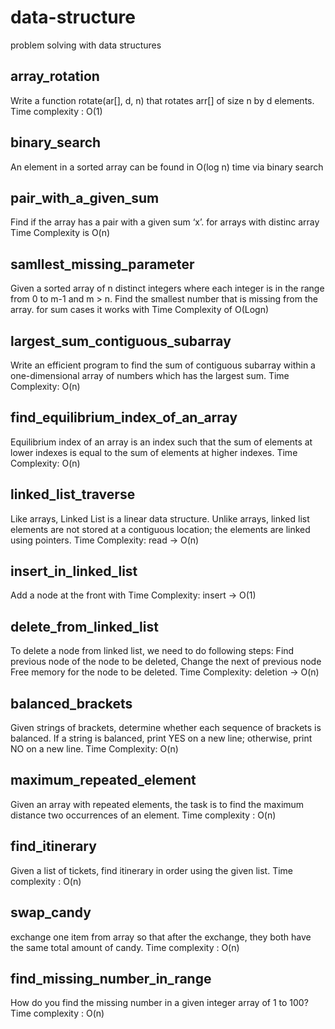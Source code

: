 # data-structure
problem solving with data structures

## array_rotation
Write a function rotate(ar[], d, n) that rotates arr[] of size n by d elements.
Time complexity : O(1)

## binary_search
An element in a sorted array can be found in O(log n) time via binary search

## pair_with_a_given_sum
Find if the array has a pair with a given sum ‘x’.
for arrays with distinc array Time Complexity is O(n)

## samllest_missing_parameter
Given a sorted array of n distinct integers where each integer is in the range from 0 to m-1 and m > n. Find the smallest number that is missing from the array.
for sum cases it works with Time Complexity of O(Logn)

## largest_sum_contiguous_subarray
Write an efficient program to find the sum of contiguous subarray within a one-dimensional array of numbers which has the largest sum.
Time Complexity: O(n)

## find_equilibrium_index_of_an_array
Equilibrium index of an array is an index such that the sum of elements at lower indexes is equal to the sum of elements at higher indexes.
Time Complexity: O(n)

## linked_list_traverse
Like arrays, Linked List is a linear data structure. Unlike arrays, linked list elements are not stored at a contiguous location; the elements are linked using pointers.
Time Complexity: read -> O(n)

## insert_in_linked_list
Add a node at the front with Time Complexity: insert -> O(1)


## delete_from_linked_list
To delete a node from linked list, we need to do following steps: Find previous node of the node to be deleted, Change the next of previous node Free memory for the node to be deleted.
Time Complexity: deletion -> O(n)

## balanced_brackets
Given  strings of brackets, determine whether each sequence of brackets is balanced. If a string is balanced, print YES on a new line; otherwise, print NO on a new line.
Time Complexity: O(n)

## maximum_repeated_element
Given an array with repeated elements, the task is to find the maximum distance two occurrences of an element.
Time complexity : O(n)

## find_itinerary
Given a list of tickets, find itinerary in order using the given list.
Time complexity : O(n)

## swap_candy
exchange one item from array so that after the exchange, they both have the same total amount of candy.
Time complexity : O(n)

## find_missing_number_in_range
How do you find the missing number in a given integer array of 1 to 100?
Time complexity : O(n)
